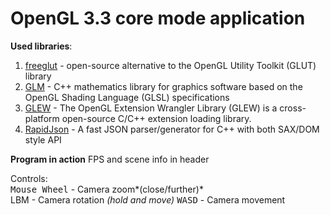 # OpenGL 3.3 core mode application

**Used libraries**:
1. [freeglut](http://freeglut.sourceforge.net/) - open-source alternative to the OpenGL Utility Toolkit (GLUT) library
2. [GLM](https://glm.g-truc.net/0.9.9/index.html) - C++ mathematics library for graphics software based on the OpenGL Shading Language (GLSL) specifications
3. [GLEW](http://glew.sourceforge.net/) - The OpenGL Extension Wrangler Library (GLEW) is a cross-platform open-source C/C++ extension loading library.
4. [RapidJson](https://github.com/Tencent/rapidjson/) - A fast JSON parser/generator for C++ with both SAX/DOM style API

**Program in action**
FPS and scene info in header

Controls:  
<kbd>Mouse Wheel</kbd> - Camera zoom*(close/further)*  
<kdd>LBM</kbd> -  Camera rotation *(hold and move)*
<kbd>WASD</kbd> - Camera movement  

